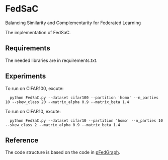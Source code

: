 # FedSaC
Balancing Similarity and Complementarity for Federated Learning

The implementation of FedSaC.

## Requirements
The needed libraries are in requirements.txt.

## Experiments
To run on CIFAR100, excute:

      python FedSaC.py --dataset cifar100 --partition 'homo' --n_parties 10 --skew_class 20 --matrix_alpha 0.9 --matrix_beta 1.4

To run on CIFAR10, excute:

      python FedSaC.py --dataset cifar10 --partition 'homo' --n_parties 10  --skew_class 2 --matrix_alpha 0.9 --matrix_beta 1.4

## Reference
The code structure is based on the code in [pFedGraph](https://github.com/MediaBrain-SJTU/pFedGraph).
